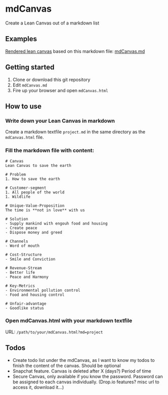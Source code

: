 # mdCanvas
Create a Lean Canvas out of a markdown list 

## Examples
[Rendered lean canvas]( https://jerik.github.io/mdCanvas/mdCanvas.html ) based on this markdown file: [mdCanvas.md]( https://raw.githubusercontent.com/jerik/mdCanvas/master/mdCanvas.md )

## Getting started
1. Clone or download this git repository 
1. Edit `mdCanvas.md`
1. Fire up your browser and open `mdCanvas.html`

## How to use
### Write down your Lean Canvas in markdown
Create a markdown textfile `project.md` in the same directory as the `mdCanvas.html` file. 

### Fill the markdown file with content: 

	# Canvas
	Lean Canvas to save the earth

	# Problem
	1. How to save the earth

	# Customer-segment
	1. All people of the world
	1. Wildlife

	# Unique-Value-Proposition
	The time is **not in love** with us

	# Solution
	- Supply mankind with engouh food and housing
	- Create peace 
	- Dispose money and greed

	# Channels
	- Word of mouth

	# Cost-Structure
	- Smile and Conviction

	# Revenue-Stream
	- Better life
	- Peace and Harmony

	# Key-Metrics
	- Environmental pollution control
	- Food and housing control

	# Unfair-advantage
	- Goodlike status

### Open mdCanvas.html with your markdown textfile
URL: `/path/to/your/mdCanvas.html?md=project`

## Todos
- Create todo list under the mdCanvas, as I want to know my todos to finish the content of the canvas. Should be optional
- Snapchat feature. Canvas is deleted after X (days?) Period of time
- Secure Canvas, only available if you know the password. Password can be assigned to each canvas individually. (Drop.io features? misc url to access it, download it...)

